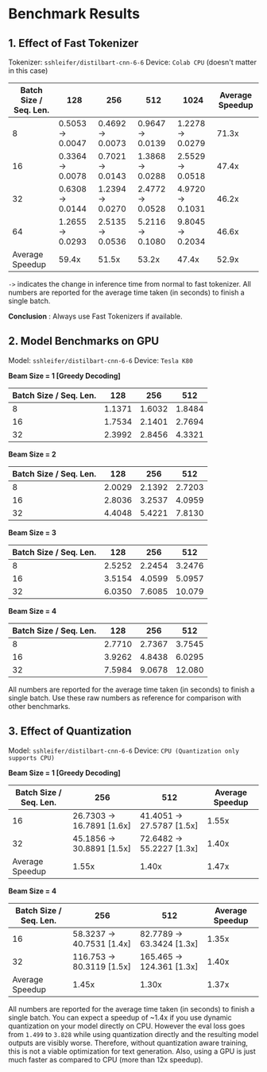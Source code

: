 # Benchmark Results

## 1. Effect of Fast Tokenizer

Tokenizer: `sshleifer/distilbart-cnn-6-6`
Device: `Colab CPU` (doesn't matter in this case)

| Batch Size / Seq. Len. |        128       |        256       |        512       |       1024       | Average Speedup |
| ---------------------- | ---------------- | ---------------- | ---------------- | ---------------- | --------------- |
|            8           | 0.5053 -> 0.0047 | 0.4692 -> 0.0073 | 0.9647 -> 0.0139 | 1.2278 -> 0.0279 |      71.3x      |
|           16           | 0.3364 -> 0.0078 | 0.7021 -> 0.0143 | 1.3868 -> 0.0288 | 2.5529 -> 0.0518 |      47.4x      |
|           32           | 0.6308 -> 0.0144 | 1.2394 -> 0.0270 | 2.4772 -> 0.0528 | 4.9720 -> 0.1031 |      46.2x      |
|           64           | 1.2655 -> 0.0293 | 2.5135 -> 0.0536 | 5.2116 -> 0.1080 | 9.8045 -> 0.2034 |      46.6x      | 
|     Average Speedup    |      59.4x       |      51.5x       |      53.2x       |      47.4x       |      52.9x      |

`->` indicates the change in inference time from normal to fast tokenizer.
All numbers are reported for the average time taken (in seconds) to finish a single batch.

**Conclusion** : Always use Fast Tokenizers if available.

## 2. Model Benchmarks on GPU

Model: `sshleifer/distilbart-cnn-6-6`
Device: `Tesla K80`

**Beam Size = 1 [Greedy Decoding]**

| Batch Size / Seq. Len. |   128  |   256  |   512  |
| ---------------------- | ------ | ------ | ------ |
|            8           | 1.1371 | 1.6032 | 1.8484 |
|           16           | 1.7534 | 2.1401 | 2.7694 |
|           32           | 2.3992 | 2.8456 | 4.3321 |


**Beam Size = 2**

| Batch Size / Seq. Len. |   128  |   256  |   512  |
| ---------------------- | ------ | ------ | ------ |
|            8           | 2.0029 | 2.1392 | 2.7203 | 
|           16           | 2.8036 | 3.2537 | 4.0959 | 
|           32           | 4.4048 | 5.4221 | 7.8130 | 


**Beam Size = 3**

| Batch Size / Seq. Len. |   128  |   256  |   512  |
| ---------------------- | ------ | ------ | ------ |
|            8           | 2.5252 | 2.2454 | 3.2476 | 
|           16           | 3.5154 | 4.0599 | 5.0957 | 
|           32           | 6.0350 | 7.6085 | 10.079 | 


**Beam Size = 4**

| Batch Size / Seq. Len. |   128  |   256  |   512  |
| ---------------------- | ------ | ------ | ------ |
|            8           | 2.7710 | 2.7367 | 3.7545 | 
|           16           | 3.9262 | 4.8438 | 6.0295 | 
|           32           | 7.5984 | 9.0678 | 12.080 | 

All numbers are reported for the average time taken (in seconds) to finish a single batch.
Use these raw numbers as reference for comparison with other benchmarks.

## 3. Effect of Quantization

Model: `sshleifer/distilbart-cnn-6-6`
Device: `CPU (Quantization only supports CPU)`

**Beam Size = 1 [Greedy Decoding]**

| Batch Size / Seq. Len. |            256            |            512            | Average Speedup |
| ---------------------- | ------------------------- | ------------------------- | --------------- |
|           16           | 26.7303 -> 16.7891 [1.6x] | 41.4051 -> 27.5787 [1.5x] |       1.55x     |
|           32           | 45.1856 -> 30.8891 [1.5x] | 72.6482 -> 55.2227 [1.3x] |       1.40x     |
|     Average Speedup    |           1.55x           |           1.40x           |       1.47x     |


**Beam Size = 4**

| Batch Size / Seq. Len. |            256            |            512            | Average Speedup |
| ---------------------- | ------------------------- | ------------------------- | --------------- |
|           16           | 58.3237 -> 40.7531 [1.4x] | 82.7789 -> 63.3424 [1.3x] |       1.35x     |
|           32           | 116.753 -> 80.3119 [1.5x] | 165.465 -> 124.361 [1.3x] |       1.40x     |
|     Average Speedup    |           1.45x           |           1.30x           |       1.37x     |


All numbers are reported for the average time taken (in seconds) to finish a single batch.
You can expect a speedup of ~1.4x if you use dynamic quantization on your model directly on CPU.
However the eval loss goes from `1.499` to `3.828` while using quantization directly and the resulting model outputs are visibly worse.
Therefore, without quantization aware training, this is not a viable optimization for text generation.
Also, using a GPU is just much faster as compared to CPU (more than 12x speedup).
